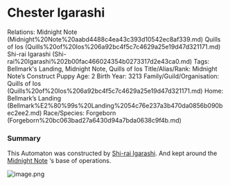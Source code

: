 # Chester Igarashi

Relations: Midnight Note (Midnight%20Note%20aabd4488c4ea43c393d10542ec8af339.md) Quills of Ios (Quills%20of%20Ios%206a92bc4f5c7c4629a25e19d47d321171.md) Shi-rai Igarashi (Shi-rai%20Igarashi%202b00fac466024354b0273317d2e43ca0.md) 
Tags: Bellmark's Landing, Midnight Note, Quills of Ios
Title/Alias/Rank: Midnight Note’s Construct Puppy
Age: 2
Birth Year: 3213
Family/Guild/Organisation: Quills of Ios (Quills%20of%20Ios%206a92bc4f5c7c4629a25e19d47d321171.md) 
Home: Bellmark’s Landing (Bellmark%E2%80%99s%20Landing%2054c76e237a3b470da0856b090bec2ee2.md) 
Race/Species: Forgeborn (Forgeborn%20bc063bad27a6430d94a7bda0638c9f4b.md)

### Summary

This Automaton was constructed by [Shi-rai Igarashi](Shi-rai%20Igarashi%202b00fac466024354b0273317d2e43ca0.md). And kept around the [Midnight Note](Midnight%20Note%20aabd4488c4ea43c393d10542ec8af339.md) ‘s base of operations.

![image.png](image%20127.png)